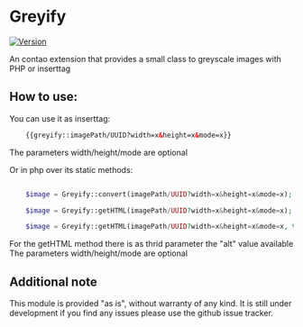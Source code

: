Greyify
=======================

[![Version](http://img.shields.io/packagist/v/teamsisu/contao-greyify.svg?style=flat-square)](https://github.com/Teamsisu/contao-greyify)

An contao extension that provides a small class to greyscale images with PHP or inserttag


How to use:
--------------

You can use it as inserttag:
```html
    {{greyify::imagePath/UUID?width=x&height=x&mode=x}}
```
The parameters width/height/mode are optional


Or in php over its static methods:
```php

    $image = Greyify::convert(imagePath/UUID?width=x&height=x&mode=x);  // returns only the path of the image

    $image = Greyify::getHTML(imagePath/UUID?width=x&height=x&mode=x);  // returns an image tag

    $image = Greyify::getHTML(imagePath/UUID?width=x&height=x&mode=x, true);  // returns an image tag with figure container

```
For the getHTML method there is as thrid parameter the "alt" value available
The parameters width/height/mode are optional



Additional note
--------------

This module is provided "as is", without warranty of any kind.
It is still under development if you find any issues please use the github issue tracker.